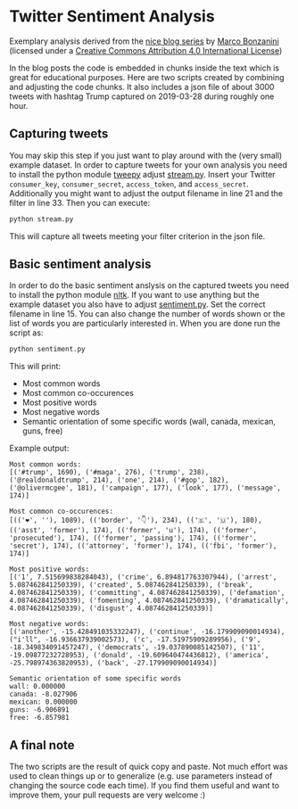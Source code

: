 # Twitter Sentiment Analysis
Exemplary analysis derived from the [nice blog series](https://marcobonzanini.com/2015/03/02/mining-twitter-data-with-python-part-1/) by [Marco Bonzanini](http://marcobonzanini.com/) (licensed under a [Creative Commons Attribution 4.0 International License](http://creativecommons.org/licenses/by/4.0/))

In the blog posts the code is embedded in chunks inside the text which is great for educational purposes.
Here are two scripts created by combining and adjusting the code chunks.
It also includes a json file of about 3000 tweets with hashtag Trump captured on 2019-03-28 during roughly one hour.

## Capturing tweets
You may skip this step if you just want to play around with the (very small) example dataset.
In order to capture tweets for your own analysis you need to install the python module [tweepy](https://www.tweepy.org/) adjust [stream.py](stream.py).
Insert your Twitter `consumer_key`, `consumer_secret`, `access_token`, and `access_secret`.
Additionally you might want to adjust the output filename in line 21 and the filter in line 33.
Then you can execute:

```bash
python stream.py
```

This will capture all tweets meeting your filter criterion in the json file.

## Basic sentiment analysis
In order to do the basic sentiment anslysis on the captured tweets you need to install the python module [nltk](https://www.nltk.org/).
If you want to use anything but the example dataset you also have to adjust [sentiment.py](sentiment.py).
Set the correct filename in line 15. You can also change the number of words shown or the list of words you are particularly interested in.
When you are done run the script as:

```bash
python sentiment.py
```

This will print:
 - Most common words
 - Most common co-occurences
 - Most positive words
 - Most negative words
 - Semantic orientation of some specific words (wall, canada, mexican, guns, free)
 
Example output:

```
Most common words:
[('#trump', 1690), ('#maga', 276), ('trump', 238), ('@realdonaldtrump', 214), ('one', 214), ('#gop', 182), ('@olivermcgee', 181), ('campaign', 177), ('look', 177), ('message', 174)]

Most common co-occurences:
[(('❤', '️'), 1089), (('border', '👇'), 234), (('🇸', '🇺'), 180), (('asst', 'former'), 174), (('former', 'u'), 174), (('former', 'prosecuted'), 174), (('former', 'passing'), 174), (('former', 'secret'), 174), (('attorney', 'former'), 174), (('fbi', 'former'), 174)]

Most positive words:
[('1', 7.515699838284043), ('crime', 6.894817763307944), ('arrest', 5.087462841250339), ('created', 5.087462841250339), ('break', 4.087462841250339), ('committing', 4.087462841250339), ('defamation', 4.087462841250339), ('fomenting', 4.087462841250339), ('dramatically', 4.087462841250339), ('disgust', 4.087462841250339)]

Most negative words:
[('another', -15.428491035332247), ('continue', -16.179909090014934), ("i'll", -16.936637939002573), ('c', -17.51975909289956), ('9', -18.349834091457247), ('democrats', -19.037890085142507), ('11', -19.09877232728953), ('donald', -19.609640474436812), ('america', -25.798974363820953), ('back', -27.179909090014934)]

Semantic orientation of some specific words
wall: 0.000000
canada: -8.027906
mexican: 0.000000
guns: -6.906891
free: -6.857981
```

## A final note
The two scripts are the result of quick copy and paste.
Not much effort was used to clean things up or to generalize (e.g. use parameters instead of changing the source code each time).
If you find them useful and want to improve them, your pull requests are very welcome :)
